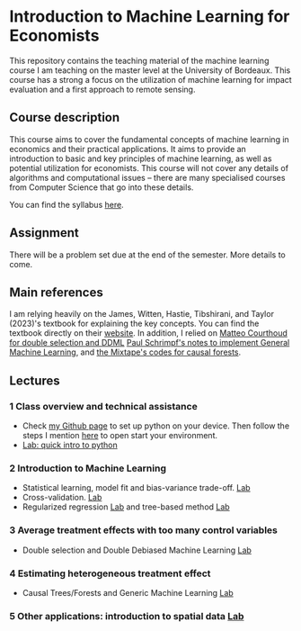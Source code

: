 # Introduction to Machine Learning for Economists 
This repository contains the teaching material of the machine learning course I am teaching on the master level at the University of Bordeaux. This course has a strong a focus on the utilization of machine learning for impact evaluation and a first approach to remote sensing.

## Course description
This course aims to cover the fundamental concepts of machine learning in economics and their practical applications. It aims to provide an introduction to basic and key principles of machine learning, as well as potential utilization for economists.  This course will not cover any details of algorithms and computational issues – there are many specialised courses from Computer Science that go into these details. 

You can find the syllabus [here](https://github.com/jdnmiguel/Applied-ML/tree/main/Syllabus.pdf).

## Assignment 
There will be a problem set due at the end of the semester. More details to come.

## Main references
 I am relying heavily on the James, Witten, Hastie, Tibshirani, and Taylor (2023)'s textbook for explaining the key concepts. You can find the textbook directly on their [website](https://www.statlearning.com). 
In addition, I relied on [Matteo Courthoud for double selection and DDML](https://matteocourthoud.github.io/course/ml-econ/) [Paul Schrimpf's notes to implement General Machine Learning](https://economics.ubc.ca/profile/paul-schrimpf/), and [the Mixtape's codes for causal forests](https://github.com/Mixtape-Sessions/Heterogeneous-Effects/tree/main).
 ## Lectures

 ### 1 Class overview and technical assistance
- Check [my Github page](https://github.com/jdnmiguel/Code-corner/blob/main/geospatial.md) to set up python on your device. Then follow the steps I mention [here](https://github.com/jdnmiguel/Applied-ML/blob/main/Code/0_setup.md) to open start your environment.
- [Lab: quick intro to python](https://github.com/jdnmiguel/Applied-ML/blob/main/Code/1_python.ipynb)

 ### 2 Introduction to Machine Learning
- Statistical learning, model fit and bias-variance trade-off. [Lab](https://github.com/jdnmiguel/Applied-ML/blob/main/Code/2_regression.ipynb)
- Cross-validation. [Lab](https://github.com/jdnmiguel/Applied-ML/blob/main/Code/3_resampling.ipynb)
- Regularized regression [Lab](https://github.com/jdnmiguel/Applied-ML/blob/main/Code/4_linearmodel.ipynb) and tree-based method [Lab](https://github.com/jdnmiguel/Applied-ML/blob/main/Code/5_tree.ipynb)

### 3 Average treatment effects with too many control variables
- Double selection and Double Debiased Machine Learning  [Lab](https://github.com/jdnmiguel/Applied-ML/blob/main/Code/6_postdoubleselection.ipynb)

### 4  Estimating heterogeneous treatment effect
- Causal Trees/Forests and Generic Machine Learning [Lab](https://github.com/jdnmiguel/Applied-ML/blob/main/Code/7_heterogeneity.ipynb)

### 5 Other applications: introduction to spatial data [Lab](https://github.com/jdnmiguel/Applied-ML/blob/main/Code/8_Remote%20sensing.ipynb)

